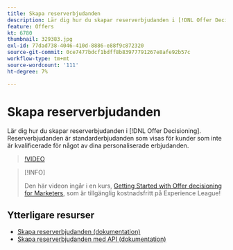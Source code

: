 ```yaml
---
title: Skapa reserverbjudanden
description: Lär dig hur du skapar reserverbjudanden i [!DNL Offer Decisioning]. Reserverbjudanden har tillhörande regler som hjälper dig att visa dem endast för relevanta kunder.
feature: Offers
kt: 6780
thumbnail: 329383.jpg
exl-id: 77dad738-4046-410d-8886-e88f9c872320
source-git-commit: 0ce7477bdcf1bdff8b83977791267e8afe92b57c
workflow-type: tm+mt
source-wordcount: '111'
ht-degree: 7%

---
```


# Skapa reserverbjudanden

Lär dig hur du skapar reserverbjudanden i [!DNL Offer Decisioning]. Reserverbjudanden är standarderbjudanden som visas för kunder som inte är kvalificerade för något av dina personaliserade erbjudanden.

>[!VIDEO](https://video.tv.adobe.com/v/329383?quality=12&learn=on)

>[!INFO]
>
> Den här videon ingår i en kurs, [Getting Started with Offer decisioning for Marketers](https://experienceleague.adobe.com/?recommended=ExperiencePlatform-U-1-2020.1.offerdecisioning), som är tillgänglig kostnadsfritt på Experience League!


## Ytterligare resurser

* [Skapa reserverbjudanden (dokumentation)](https://experienceleague.adobe.com/docs/journey-optimizer/using/offer-decisioniong/managing-offers-in-the-offer-library/creating-fallback-offers.html)
* [Skapa reserverbjudanden med API (dokumentation)](https://experienceleague.adobe.com/docs/journey-optimizer/using/offer-decisioniong/api-reference/offers-api/fallback-offers/create.html)
